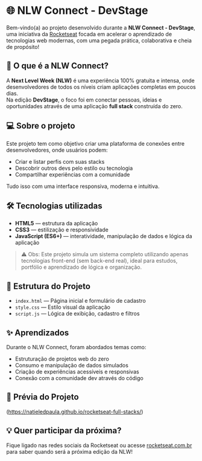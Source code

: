 # 🌐 NLW Connect - DevStage

Bem-vindo(a) ao projeto desenvolvido durante a **NLW Connect - DevStage**, uma iniciativa da [Rocketseat](https://rocketseat.com.br/) focada em acelerar o aprendizado de tecnologias web modernas, com uma pegada prática, colaborativa e cheia de propósito!

## 🚀 O que é a NLW Connect?

A **Next Level Week (NLW)** é uma experiência 100% gratuita e intensa, onde desenvolvedores de todos os níveis criam aplicações completas em poucos dias.  
Na edição **DevStage**, o foco foi em conectar pessoas, ideias e oportunidades através de uma aplicação **full stack** construída do zero.

## 💻 Sobre o projeto

Este projeto tem como objetivo criar uma plataforma de conexões entre desenvolvedores, onde usuários podem:

- Criar e listar perfis com suas stacks
- Descobrir outros devs pelo estilo ou tecnologia
- Compartilhar experiências com a comunidade

Tudo isso com uma interface responsiva, moderna e intuitiva.

## 🛠️ Tecnologias utilizadas

- **HTML5** — estrutura da aplicação  
- **CSS3** — estilização e responsividade  
- **JavaScript (ES6+)** — interatividade, manipulação de dados e lógica da aplicação

> ⚠️ Obs: Este projeto simula um sistema completo utilizando apenas tecnologias front-end (sem back-end real), ideal para estudos, portfólio e aprendizado de lógica e organização.

## 📁 Estrutura do Projeto

- `index.html` — Página inicial e formulário de cadastro
- `style.css` — Estilo visual da aplicação  
- `script.js` — Lógica de exibição, cadastro e filtros

## ✨ Aprendizados

Durante o NLW Connect, foram abordados temas como:

- Estruturação de projetos web do zero
- Consumo e manipulação de dados simulados
- Criação de experiências acessíveis e responsivas
- Conexão com a comunidade dev através do código

## 📸 Prévia do Projeto

(https://natieledpaula.github.io/rocketseat-full-stacks/)

## 💡 Quer participar da próxima?

Fique ligado nas redes sociais da Rocketseat ou acesse [rocketseat.com.br](https://rocketseat.com.br) para saber quando será a próxima edição da NLW!